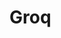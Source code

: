 # Groq

<!---
[System Overview](./system-overview.md)

[Getting Started](./getting-started.md)

[Customizing Environment](./customizing-environment.md)

[Running a Model/Program](./running-a-model-or-program.md)

[Job Queuing and Submission](./job-queuing-and-submission.md)

[Example Programs](./example-programs.md)

[Miscellaneous](./miscellaneous.md)
--->